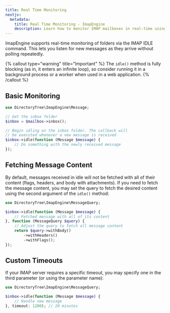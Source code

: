 ```yaml
---
title: Real Time Monitoring
nextjs:
  metadata:
    title: Real Time Monitoring - ImapEngine
    description: Learn how to monitor IMAP mailboxes in real-time using ImapEngine. Discover how to track new messages, folder changes, and handle events in your PHP application.
---
```


ImapEngine supports real-time monitoring of folders via the IMAP IDLE command. This lets you listen for new messages as they arrive without polling repeatedly.

{% callout type="warning" title="Important" %}
The `idle()` method is fully blocking (as in, it enters an infinite loop), so consider running it in a background process or a worker when used in a web application.
{% /callout %}

## Basic Monitoring

```php
use DirectoryTree\ImapEngine\Message;

// Get the inbox folder
$inbox = $mailbox->inbox();

// Begin idling on the inbox folder. The callback will
// be executed whenever a new message is received
$inbox->idle(function (Message $message) {
    // Do something with the newly received message
});
```

## Fetching Message Content

By default, messages received in idle will not be fetched with all of their content (flags, headers, and body with attachments). If you need to fetch the message content, you may set the query to fetch the desired content using the second argument of the `idle()` method:

```php
use DirectoryTree\ImapEngine\MessageQuery;

$inbox->idle(function (Message $message) {
    // Fetched message with all of its content
}, function (MessageQuery $query) {
    // Adjust the query to fetch all message content
    return $query->withBody()
        ->withHeaders()
        ->withFlags();
});
```

## Custom Timeouts

If your IMAP server requires a specific timeout, you may specify one in the third parameter (or using the parameter name):

```php
use DirectoryTree\ImapEngine\MessageQuery;

$inbox->idle(function (Message $message) {
    // Handle new message
}, timeout: 1200); // 20 minutes
```
